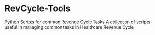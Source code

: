 # RevCycle-Tools
Python Scripts for common Revenue Cycle Tasks
A collection of scripts useful in managing common tasks in Healthcare Revenue Cycle
